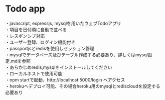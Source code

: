 # Todo app

・javascript, expressjs, mysqlを用いたウェブTodoアプリ<br>
・項目を日付順に自動で並べる<br>
・レスポンシブ対応<br>
・ユーザー登録、ログイン機能付き<br>
・passportjsとredisを使用しセッション管理<br>
・mysqlでデータベース及びテーブル作成する必要あり、詳しくはmysql設定.mdを参照<br>
・あらかじめredis,mysqlをインストールしてください<br>
・ローカルホストで使用可能<br>
・npm startで起動、http://localhost:5000/login へアクセス<br>
・herokuへデプロイ可能、その場合heroku用のmysqlとrediscloudを設定する必要あり<br>
